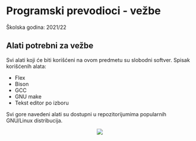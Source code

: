 # Programski prevodioci - vežbe 
Školska godina: 2021/22

<h2>Alati potrebni za vežbe</h2>
  Svi alati koji će biti korišćeni na ovom predmetu su slobodni softver.
  Spisak korišćenih alata:
   <ul>
    <li>Flex</li>
    <li>Bison</li>
    <li>GCC</li>
    <li>GNU make</li>
    <li>Tekst editor po izboru</li>
   </ul>
Svi gore navedeni alati su dostupni u repozitorijumima popularnih GNU/Linux distribucija.


<p align="center">
<img src="https://binarymove.com/wp-content/uploads/2018/12/c-compiling.png">
</p>
